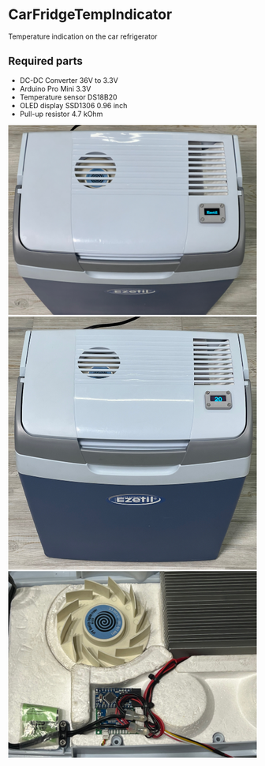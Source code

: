 # CarFridgeTempIndicator
Temperature indication on the car refrigerator

## Required parts
* DC-DC Converter 36V to 3.3V
* Arduino Pro Mini 3.3V
* Temperature sensor DS18B20
* OLED display SSD1306 0.96 inch
* Pull-up resistor 4.7 kOhm

![Alt text](images/ezetil_logo.jpeg)
![Alt text](images/ezetil_temp.jpeg)
![Alt text](images/hardware.jpeg)
